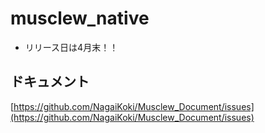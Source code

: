 # musclew_native
* リリース日は4月末！！

## ドキュメント
[https://github.com/NagaiKoki/Musclew_Document/issues](https://github.com/NagaiKoki/Musclew_Document/issues)
